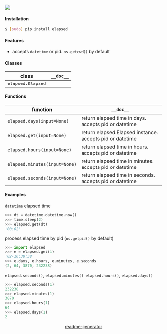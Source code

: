 <!--
https://pypi.org/project/readme-generator/
-->

[![](https://img.shields.io/pypi/pyversions/elapsed.svg?longCache=True)](https://pypi.org/project/elapsed/)

#### Installation
```bash
$ [sudo] pip install elapsed
```

#### Features
+   accepts `datetime` or pid. `os.getcwd()` by default

#### Classes
class|`__doc__`
-|-
`elapsed.Elapsed` |

#### Functions
function|`__doc__`
-|-
`elapsed.days(input=None)` |return elapsed time in days. accepts pid or datetime
`elapsed.get(input=None)` |return elapsed.Elapsed instance. accepts pid or datetime
`elapsed.hours(input=None)` |return elapsed time in hours. accepts pid or datetime
`elapsed.minutes(input=None)` |return elapsed time in minutes. accepts pid or datetime
`elapsed.seconds(input=None)` |return elapsed time in seconds. accepts pid or datetime

#### Examples
`datetime` elapsed time
```python
>>> dt = datetime.datetime.now()
>>> time.sleep(2)
>>> elapsed.get(dt)
'00:02'
```

process  elapsed time by pid (`os.getpid()` by default)
```python
>>> import elapsed
>>> e = elapsed.get(1)
'02-16:30:38'
>>> e.days, e.hours, e.minutes, e.seconds
(2, 64, 3870, 232238)
```

`elapsed.seconds()`, `elapsed.minutes()`, `elapsed.hours()`, `elapsed.days()`
```python
>>> elapsed.seconds(1)
232238
>>> elapsed.minutes(1)
3870
>>> elapsed.hours(1)
64
>>> elapsed.days(1)
2
```

<p align="center">
    <a href="https://pypi.org/project/readme-generator/">readme-generator</a>
</p>